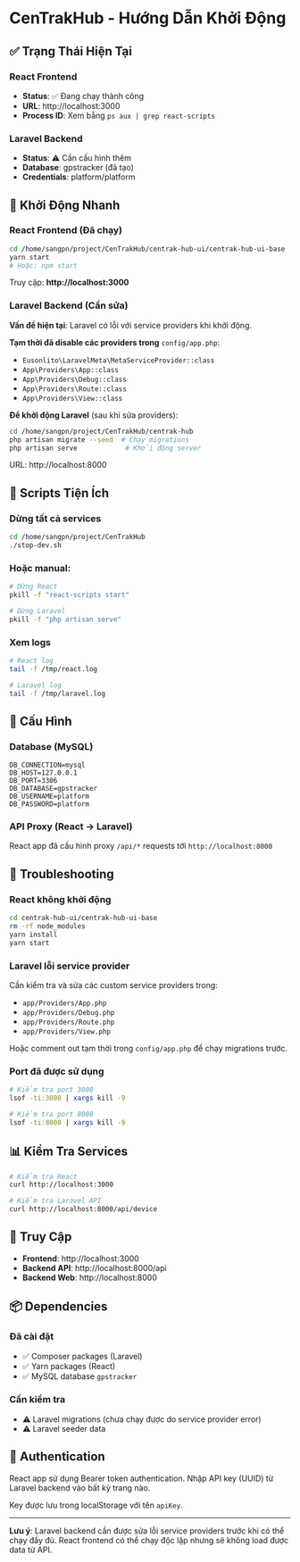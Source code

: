 # CenTrakHub - Hướng Dẫn Khởi Động

## ✅ Trạng Thái Hiện Tại

### React Frontend
- **Status**: ✅ Đang chạy thành công
- **URL**: http://localhost:3000
- **Process ID**: Xem bằng `ps aux | grep react-scripts`

### Laravel Backend  
- **Status**: ⚠️ Cần cấu hình thêm
- **Database**: gpstracker (đã tạo)
- **Credentials**: platform/platform

## 🚀 Khởi Động Nhanh

### React Frontend (Đã chạy)
```bash
cd /home/sangpn/project/CenTrakHub/centrak-hub-ui/centrak-hub-ui-base
yarn start
# Hoặc: npm start
```

Truy cập: **http://localhost:3000**

### Laravel Backend (Cần sửa)

**Vấn đề hiện tại**: Laravel có lỗi với service providers khi khởi động.

**Tạm thời đã disable các providers trong** `config/app.php`:
- `Eusonlito\LaravelMeta\MetaServiceProvider::class`
- `App\Providers\App::class`
- `App\Providers\Debug::class`  
- `App\Providers\Route::class`
- `App\Providers\View::class`

**Để khởi động Laravel** (sau khi sửa providers):
```bash
cd /home/sangpn/project/CenTrakHub/centrak-hub
php artisan migrate --seed  # Chạy migrations
php artisan serve            # Khởi động server
```

URL: http://localhost:8000

## 📝 Scripts Tiện Ích

### Dừng tất cả services
```bash
cd /home/sangpn/project/CenTrakHub
./stop-dev.sh
```

### Hoặc manual:
```bash
# Dừng React
pkill -f "react-scripts start"

# Dừng Laravel
pkill -f "php artisan serve"
```

### Xem logs
```bash
# React log
tail -f /tmp/react.log

# Laravel log  
tail -f /tmp/laravel.log
```

## 🔧 Cấu Hình

### Database (MySQL)
```env
DB_CONNECTION=mysql
DB_HOST=127.0.0.1
DB_PORT=3306
DB_DATABASE=gpstracker
DB_USERNAME=platform
DB_PASSWORD=platform
```

### API Proxy (React → Laravel)
React app đã cấu hình proxy `/api/*` requests tới `http://localhost:8000`

## 🐛 Troubleshooting

### React không khởi động
```bash
cd centrak-hub-ui/centrak-hub-ui-base
rm -rf node_modules
yarn install
yarn start
```

### Laravel lỗi service provider
Cần kiểm tra và sửa các custom service providers trong:
- `app/Providers/App.php`
- `app/Providers/Debug.php`
- `app/Providers/Route.php`
- `app/Providers/View.php`

Hoặc comment out tạm thời trong `config/app.php` để chạy migrations trước.

### Port đã được sử dụng
```bash
# Kiểm tra port 3000
lsof -ti:3000 | xargs kill -9

# Kiểm tra port 8000  
lsof -ti:8000 | xargs kill -9
```

## 📊 Kiểm Tra Services

```bash
# Kiểm tra React
curl http://localhost:3000

# Kiểm tra Laravel API
curl http://localhost:8000/api/device
```

## 🎯 Truy Cập

- **Frontend**: http://localhost:3000
- **Backend API**: http://localhost:8000/api
- **Backend Web**: http://localhost:8000

## 📦 Dependencies

### Đã cài đặt
- ✅ Composer packages (Laravel)
- ✅ Yarn packages (React)
- ✅ MySQL database `gpstracker`

### Cần kiểm tra
- ⚠️ Laravel migrations (chưa chạy được do service provider error)
- ⚠️ Laravel seeder data

## 🔑 Authentication

React app sử dụng Bearer token authentication. Nhập API key (UUID) từ Laravel backend vào bất kỳ trang nào.

Key được lưu trong localStorage với tên `apiKey`.

---

**Lưu ý**: Laravel backend cần được sửa lỗi service providers trước khi có thể chạy đầy đủ.
React frontend có thể chạy độc lập nhưng sẽ không load được data từ API.

